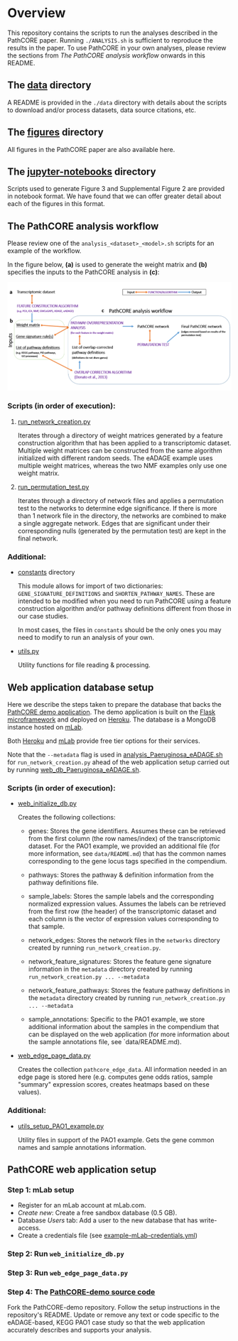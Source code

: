 # Overview
This repository contains the scripts to run the analyses described in the
PathCORE paper. Running `./ANALYSIS.sh` is sufficient to reproduce
the results in the paper. To use PathCORE in your own analyses, please
review the sections from *The PathCORE analysis workflow* onwards in
this README.

## The [data](data) directory
A README is provided in the `./data` directory with details about the scripts
to download and/or process datasets, data source citations, etc.

## The [figures](figures) directory
All figures in the PathCORE paper are also available here.

## The [jupyter-notebooks](jupyter-notebooks) directory
Scripts used to generate Figure 3 and Supplemental Figure 2 are provided
in notebook format. We have found that we can offer greater detail about
each of the figures in this format.

## The PathCORE analysis workflow
Please review one of the `analysis_<dataset>_<model>.sh` scripts for an example
of the workflow.

In the figure below, **(a)** is used to generate the weight matrix and **(b)**
specifies the inputs to the PathCORE analysis in **(c)**:

![PathCORE analysis workflow diagram](figures/Figure4.PNG?raw=true)

### Scripts (in order of execution):
1. [run_network_creation.py](run_network_creation.py)

   Iterates through a directory of weight matrices generated by a feature
   construction algorithm that has been applied to a transcriptomic dataset.
   Multiple weight matrices can be constructed from the same algorithm
   initialized with different random seeds. The eADAGE example uses multiple
   weight matrices, whereas the two NMF examples only use one weight matrix.

2. [run_permutation_test.py](run_permutation_test.py)

   Iterates through a directory of network files and applies a permutation
   test to the networks to determine edge significance.
   If there is more than 1 network file in the directory,
   the networks are combined to make a single aggregate network.
   Edges that are significant under their corresponding nulls
   (generated by the permutation test) are kept in the final
   network.

### Additional:
- [constants](constants)
  directory

   This module allows for import of two dictionaries:
   `GENE_SIGNATURE_DEFINITIONS` and `SHORTEN_PATHWAY_NAMES`.
   These are intended to be modified when you need to run
   PathCORE using a feature construction algorithm and/or
   pathway definitions different from those in our case studies.

   In most cases, the files in `constants` should be the only
   ones you may need to modify to run an analysis of your own.

- [utils.py](utils.py)

   Utility functions for file reading & processing.

## Web application database setup
Here we describe the steps taken to prepare the database that backs the
[PathCORE demo application](https://pathcore-demo.herokuapp.com/).
The demo application is built on the
[Flask microframework](http://flask.pocoo.org/) and deployed on
[Heroku](https://www.heroku.com/). The database is a MongoDB instance
hosted on [mLab](https://mlab.com/).

Both [Heroku](https://www.heroku.com/pricing) and
[mLab](https://mlab.com/plans/pricing/) provide free tier options for their
services.

Note that the `--metadata` flag is used in
[analysis_Paeruginosa_eADAGE.sh](analysis_Paeruginosa_eADAGE.sh)
for `run_network_creation.py` ahead of the web application setup
carried out by running [web_db_Paeruginosa_eADAGE.sh](web_db_Paeruginosa_eADAGE.sh).

### Scripts (in order of execution):
- [web_initialize_db.py](web_initialize_db.py)

   Creates the following collections:
   - genes: Stores the gene identifiers. Assumes these can be retrieved from
     the first column (the row names/index) of the transcriptomic dataset.
     For the PAO1 example, we provided an additional file (for more
     information, see `data/README.md`) that has the common names corresponding
     to the gene locus tags specified in the compendium.

   - pathways: Stores the pathway & definition information from the pathway
     definitions file.

   - sample_labels: Stores the sample labels and the corresponding normalized
     expression values. Assumes the labels can be retrieved from the first row
     (the header) of the transcriptomic dataset and each column is the vector
     of expression values corresponding to that sample.
     
   - network_edges: Stores the network files in the `networks` directory
     created by running `run_network_creation.py`.

   - network_feature_signatures: Stores the feature gene signature information
     in the `metadata` directory created by running
     `run_network_creation.py ... --metadata`

   - network_feature_pathways: Stores the feature pathway definitions
     in the `metadata` directory created by running
     `run_network_creation.py ... --metadata`

   - sample_annotations: Specific to the PAO1 example, we store additional
     information about the samples in the compendium that can be displayed
     on the web application (for more information
     about the sample annotations file, see `data/README.md).

- [web_edge_page_data.py](web_edge_page_data.py)

   Creates the collection `pathcore_edge_data`. All information needed in
   an edge page is stored here (e.g. computes gene odds ratios, sample
   "summary" expression scores, creates heatmaps based on these values).

### Additional:
- [utils_setup_PAO1_example.py](utils_setup_PAO1_example.py)

   Utility files in support of the PAO1 example. Gets the gene common names
   and sample annotations information.

## PathCORE web application setup

### Step 1: mLab setup
- Register for an mLab account at mLab.com.
- *Create new*: Create a free sandbox database (0.5 GB).
- Database *Users* tab: Add a user to the new database that has write-access.
- Create a credentials file (see [example-mLab-credentials.yml](example-mLab-credentials.yml))

### Step 2: Run `web_initialize_db.py`

### Step 3: Run `web_edge_page_data.py`

### Step 4: The [PathCORE-demo source code](https://github.com/kathyxchen/PathCORE-demo)
Fork the PathCORE-demo repository. Follow the setup instructions in the
repository's README. Update or remove any text or code specific to the
eADAGE-based, KEGG PAO1 case study so that the web application accurately
describes and supports your analysis.
